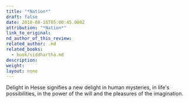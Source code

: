 ```yaml
---
title: "*Nation*"
draft: false
date: 2010-08-16T05:00:45.000Z
attribution: "*Nation*"
link_to_original:
nd_author_of_this_review:
related_author: .md
related_books:
  - book/siddhartha.md
description:
weight:
layout: none
---
```

Delight in Hesse signifies a new delight in human mysteries, in life's possibilities, in the power of the will and the pleasures of the imagination.

